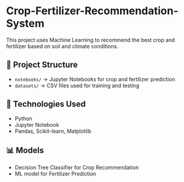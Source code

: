 # Crop-Fertilizer-Recommendation-System

This project uses Machine Learning to recommend the best crop and fertilizer based on soil and climate conditions.  

## 📂 Project Structure
- `notebooks/` → Jupyter Notebooks for crop and fertilizer prediction  
- `datasets/` → CSV files used for training and testing  

## 🚀 Technologies Used
- Python  
- Jupyter Notebook  
- Pandas, Scikit-learn, Matplotlib  

## 📊 Models
- Decision Tree Classifier for Crop Recommendation  
- ML model for Fertilizer Prediction
